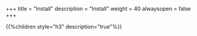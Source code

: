 +++
title = "Install"
description = "Install"
weight = 40
alwaysopen = false
+++

{{%children style="h3" description="true"%}}